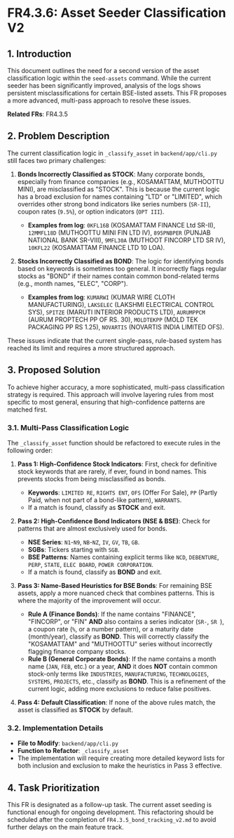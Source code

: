 # FR4.3.6: Asset Seeder Classification V2

## 1. Introduction

This document outlines the need for a second version of the asset classification logic within the `seed-assets` command. While the current seeder has been significantly improved, analysis of the logs shows persistent misclassifications for certain BSE-listed assets. This FR proposes a more advanced, multi-pass approach to resolve these issues.

**Related FRs**: FR4.3.5

## 2. Problem Description

The current classification logic in `_classify_asset` in `backend/app/cli.py` still faces two primary challenges:

1.  **Bonds Incorrectly Classified as STOCK**: Many corporate bonds, especially from finance companies (e.g., KOSAMATTAM, MUTHOOTTU MINI), are misclassified as "STOCK". This is because the current logic has a broad exclusion for names containing "LTD" or "LIMITED", which overrides other strong bond indicators like series numbers (`SR-II`), coupon rates (`9.5%`), or option indicators (`OPT III`).
    *   **Examples from log**: `0KFL16B` (KOSAMATTAM FINANCE Ltd SR-II), `12MMFL18D` (MUTHOOTTU MINI FIN LTD IV), `895PNBPER` (PUNJAB NATIONAL BANK SR-VIII), `9MFL30A` (MUTHOOT FINCORP LTD SR IV), `10KFL22` (KOSAMATTAM FINANCE LTD 10 LOA).

2.  **Stocks Incorrectly Classified as BOND**: The logic for identifying bonds based on keywords is sometimes too general. It incorrectly flags regular stocks as "BOND" if their names contain common bond-related terms (e.g., month names, "ELEC", "CORP").
    *   **Examples from log**: `KUMARWI` (KUMAR WIRE CLOTH MANUFACTURING), `LAKSELEC` (LAKSHMI ELECTRICAL CONTROL SYS), `SPITZE` (MARUTI INTERIOR PRODUCTS LTD), `AURUMPPCM` (AURUM PROPTECH PP OF RS. 30), `MOLDTEKPP` (MOLD TEK PACKAGING PP RS 1.25), `NOVARTIS` (NOVARTIS INDIA LIMITED OFS).

These issues indicate that the current single-pass, rule-based system has reached its limit and requires a more structured approach.

## 3. Proposed Solution

To achieve higher accuracy, a more sophisticated, multi-pass classification strategy is required. This approach will involve layering rules from most specific to most general, ensuring that high-confidence patterns are matched first.

### 3.1. Multi-Pass Classification Logic

The `_classify_asset` function should be refactored to execute rules in the following order:

1.  **Pass 1: High-Confidence Stock Indicators**: First, check for definitive stock keywords that are rarely, if ever, found in bond names. This prevents stocks from being misclassified as bonds.
    *   **Keywords**: `LIMITED RE`, `RIGHTS ENT`, `OFS` (Offer For Sale), `PP` (Partly Paid, when not part of a bond-like pattern), `WARRANTS`.
    *   If a match is found, classify as **STOCK** and exit.

2.  **Pass 2: High-Confidence Bond Indicators (NSE & BSE)**: Check for patterns that are almost exclusively used for bonds.
    *   **NSE Series**: `N1`-`N9`, `NB`-`NZ`, `IV`, `GV`, `TB`, `GB`.
    *   **SGBs**: Tickers starting with `SGB`.
    *   **BSE Patterns**: Names containing explicit terms like `NCD`, `DEBENTURE`, `PERP`, `STATE`, `ELEC BOARD`, `POWER CORPORATION`.
    *   If a match is found, classify as **BOND** and exit.

3.  **Pass 3: Name-Based Heuristics for BSE Bonds**: For remaining BSE assets, apply a more nuanced check that combines patterns. This is where the majority of the improvement will occur.
    *   **Rule A (Finance Bonds)**: If the name contains "FINANCE", "FINCORP", or "FIN" **AND** also contains a series indicator (`SR-`, `SR `), a coupon rate (`%`, or a number pattern), or a maturity date (month/year), classify as **BOND**. This will correctly classify the "KOSAMATTAM" and "MUTHOOTTU" series without incorrectly flagging finance company stocks.
    *   **Rule B (General Corporate Bonds)**: If the name contains a month name (`JAN`, `FEB`, etc.) or a year, **AND** it does **NOT** contain common stock-only terms like `INDUSTRIES`, `MANUFACTURING`, `TECHNOLOGIES`, `SYSTEMS`, `PROJECTS`, etc., classify as **BOND**. This is a refinement of the current logic, adding more exclusions to reduce false positives.

4.  **Pass 4: Default Classification**: If none of the above rules match, the asset is classified as **STOCK** by default.

### 3.2. Implementation Details

*   **File to Modify**: `backend/app/cli.py`
*   **Function to Refactor**: `_classify_asset`
*   The implementation will require creating more detailed keyword lists for both inclusion and exclusion to make the heuristics in Pass 3 effective.

## 4. Task Prioritization

This FR is designated as a follow-up task. The current asset seeding is functional enough for ongoing development. This refactoring should be scheduled after the completion of `FR4.3.5_bond_tracking_v2.md` to avoid further delays on the main feature track.
